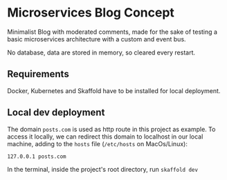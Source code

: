 # Microservices Blog Concept

Minimalist Blog with moderated comments, made for the sake of testing a basic microservices architecture with a custom and event bus.

No database, data are stored in memory, so cleared every restart.

## Requirements
Docker, Kubernetes and Skaffold have to be installed for local deployment.

## Local dev deployment
The domain `posts.com` is used as http route in this project as example. To access it locally, we can redirect this domain to localhost in our local machine, adding to the `hosts` file (`/etc/hosts` on MacOs/Linux):

`127.0.0.1 posts.com`

In the terminal, inside the project's root directory, run `skaffold dev`
